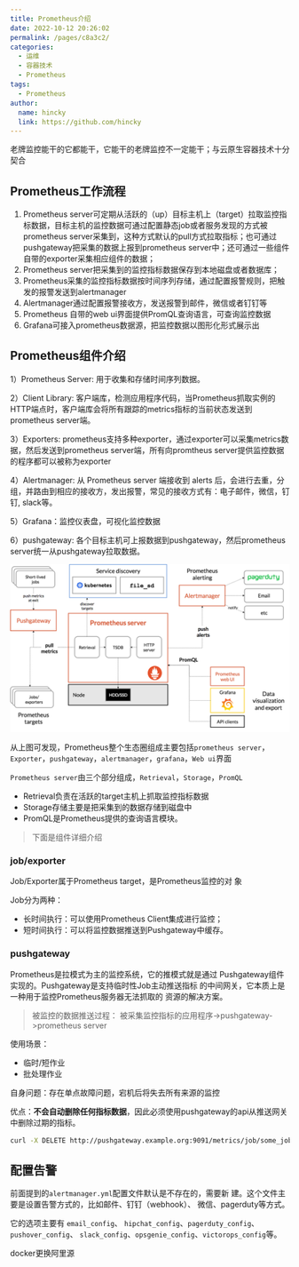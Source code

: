 ```yaml
---
title: Prometheus介绍
date: 2022-10-12 20:26:02
permalink: /pages/c8a3c2/
categories: 
  - 运维
  - 容器技术
  - Prometheus
tags: 
  - Prometheus
author: 
  name: hincky
  link: https://github.com/hincky
---
```

老牌监控能干的它都能干，它能干的老牌监控不一定能干；与云原生容器技术十分契合



## Prometheus工作流程
1. Prometheus server可定期从活跃的（up）目标主机上（target）拉取监控指标数据，目标主机的监控数据可通过配置静态job或者服务发现的方式被prometheus server采集到，这种方式默认的pull方式拉取指标；也可通过pushgateway把采集的数据上报到prometheus server中；还可通过一些组件自带的exporter采集相应组件的数据；
2. Prometheus server把采集到的监控指标数据保存到本地磁盘或者数据库；
3. Prometheus采集的监控指标数据按时间序列存储，通过配置报警规则，把触发的报警发送到alertmanager
4. Alertmanager通过配置报警接收方，发送报警到邮件，微信或者钉钉等
5. Prometheus 自带的web ui界面提供PromQL查询语言，可查询监控数据
6. Grafana可接入prometheus数据源，把监控数据以图形化形式展示出

## Prometheus组件介绍

1）Prometheus Server: 用于收集和存储时间序列数据。

2）Client Library: 客户端库，检测应用程序代码，当Prometheus抓取实例的HTTP端点时，客户端库会将所有跟踪的metrics指标的当前状态发送到prometheus server端。

3）Exporters: prometheus支持多种exporter，通过exporter可以采集metrics数据，然后发送到prometheus server端，所有向promtheus server提供监控数据的程序都可以被称为exporter

4）Alertmanager: 从 Prometheus server 端接收到 alerts 后，会进行去重，分组，并路由到相应的接收方，发出报警，常见的接收方式有：电子邮件，微信，钉钉, slack等。

5）Grafana：监控仪表盘，可视化监控数据

6）pushgateway: 各个目标主机可上报数据到pushgateway，然后prometheus server统一从pushgateway拉取数据。


![](./img/architecture.png)


从上图可发现，Prometheus整个生态圈组成主要包括`prometheus server`，`Exporter`，`pushgateway`，`alertmanager`，`grafana`，`Web ui`界面

`Prometheus server`由三个部分组成，`Retrieval`，`Storage`，`PromQL`

- Retrieval负责在活跃的target主机上抓取监控指标数据
- Storage存储主要是把采集到的数据存储到磁盘中
- PromQL是Prometheus提供的查询语言模块。

> 下面是组件详细介绍

### job/exporter

Job/Exporter属于Prometheus target，是Prometheus监控的对
象

Job分为两种：
- 长时间执行：可以使用Prometheus Client集成进行监控；
- 短时间执行：可以将监控数据推送到Pushgateway中缓存。

### pushgateway

Prometheus是拉模式为主的监控系统，它的推模式就是通过
Pushgateway组件实现的。Pushgateway是支持临时性Job主动推送指标
的中间网关，它本质上是一种用于监控Prometheus服务器无法抓取的
资源的解决方案。

> 被监控的数据推送过程：
被采集监控指标的应用程序->pushgateway->prometheus server

使用场景：
- 临时/短作业
- 批处理作业

自身问题：存在单点故障问题，宕机后将失去所有来源的监控

优点：**不会自动删除任何指标数据**，因此必须使用pushgateway的api从推送网关中删除过期的指标。
```bash
curl -X DELETE http://pushgateway.example.org:9091/metrics/job/some_job/instance/some_instance
```


## 配置告警

前面提到的`alertmanager.yml`配置文件默认是不存在的，需要新
建。这个文件主要是设置告警方式的，比如邮件、钉钉（webhook）、
微信、pagerduty等方式。

它的选项主要有 `email_config`、
`hipchat_config`、`pagerduty_config`、`pushover_config`、
`slack_config`、`opsgenie_config`、`victorops_config`等。

docker更换阿里源




